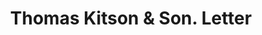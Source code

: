 ---
doi: 10.7916/D8P289B5
date_other: '1900'
date_other_textual: 1900-1910
form: correspondence
genre:
- Letters (correspondence)
name:
- Thomas Kitson & Son
- Stroudsburg Woolen Mills
object_in_context_url: https://biggert.cul.columbia.edu/items/view/ave_biggert_01711
subject_hierarchical_geographic:
- Stroudsburg, Pennsylvania, United States
subject_name:
- Thomas Kitson & Son
- Stroudsburg Woolen Mills
title: Thomas Kitson & Son. Letter
sort_title: Thomas Kitson & Son. Letter
call_number: ave_biggert_01711
coordinates:
- 40.98583333333333,-75.19527777777778
pid: ave_biggert_01711
identifiers: ave_biggert_01711
thumbnail: false
permalink: /biggert/ave_biggert_01711/
layout: iiif-image-page
---